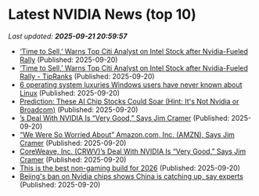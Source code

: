 # Latest NVIDIA News (top 10)
_Last updated: **2025-09-21 20:59:57**_

- [‘Time to Sell,’ Warns Top Citi Analyst on Intel Stock after Nvidia-Fueled Rally](https://biztoc.com/x/7a383d5d95a9bf6f) (Published: 2025-09-20)
- [‘Time to Sell,’ Warns Top Citi Analyst on Intel Stock after Nvidia-Fueled Rally - TipRanks](https://slashdot.org/firehose.pl?op=view&amp;id=179410050) (Published: 2025-09-20)
- [6 operating system luxuries Windows users have never known about Linux](https://www.xda-developers.com/operating-system-luxuries-windows-users-have-never-known-about-linux/) (Published: 2025-09-20)
- [Prediction: These AI Chip Stocks Could Soar (Hint: It's Not Nvidia or Broadcom)](https://biztoc.com/x/674d4c4ee2144920) (Published: 2025-09-20)
- [’s Deal With NVIDIA Is “Very Good,” Says Jim Cramer](https://biztoc.com/x/0d78f53975540756) (Published: 2025-09-20)
- [“We Were So Worried About” Amazon.com, Inc. (AMZN), Says Jim Cramer](https://finance.yahoo.com/news/were-worried-amazon-com-inc-190530622.html) (Published: 2025-09-20)
- [CoreWeave, Inc. (CRWV)’s Deal With NVIDIA Is “Very Good,” Says Jim Cramer](https://finance.yahoo.com/news/coreweave-inc-crwv-deal-nvidia-190514967.html) (Published: 2025-09-20)
- [This is the best non-gaming build for 2026](https://www.xda-developers.com/non-gamers-should-build-this-pc-for-2026/) (Published: 2025-09-20)
- [Bejing's ban on Nvidia chips shows China is catching up, say experts](https://www.abc.net.au/news/2025-09-21/what-makes-china-confident-to-ban-nvdia-microchips/105795486) (Published: 2025-09-20)
